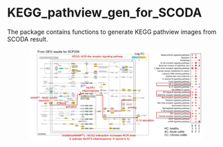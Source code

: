 # KEGG_pathview_gen_for_SCODA
The package contains functions to generate KEGG pathview images from SCODA result.

<div align="center">
  <img src="https://github.com/combio-dku/KEGGPathviewGen4SCODA/blob/main/images/KEGG_pathview_UC_mac.png" style="width:80%;"/>
</div>

